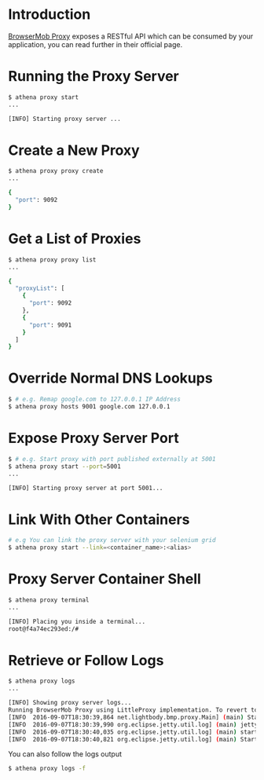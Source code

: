 # Introduction

[BrowserMob Proxy](https://bmp.lightbody.net/) exposes a RESTful API which can be consumed by your application, you can read further in their official page.

# Running the Proxy Server

```bash
$ athena proxy start
...

[INFO] Starting proxy server ...
```

# Create a New Proxy

```bash
$ athena proxy proxy create
...

{
  "port": 9092
}
```

# Get a List of Proxies

```bash
$ athena proxy proxy list
...

{
  "proxyList": [
    {
      "port": 9092
    },
    {
      "port": 9091
    }
  ]
}
```

# Override Normal DNS Lookups

```bash
$ # e.g. Remap google.com to 127.0.0.1 IP Address
$ athena proxy hosts 9001 google.com 127.0.0.1
```

# Expose Proxy Server Port

```bash
$ # e.g. Start proxy with port published externally at 5001
$ athena proxy start --port=5001
...

[INFO] Starting proxy server at port 5001...
```

# Link With Other Containers

```bash
# e.g You can link the proxy server with your selenium grid
$ athena proxy start --link=<container_name>:<alias>
```

# Proxy Server Container Shell

```bash
$ athena proxy terminal
...

[INFO] Placing you inside a terminal...
root@f4a74ec293ed:/#
```

# Retrieve or Follow Logs

```bash
$ athena proxy logs
...

[INFO] Showing proxy server logs...
Running BrowserMob Proxy using LittleProxy implementation. To revert to the legacy implementation, run the proxy with the command-line option '--use-littleproxy false'.
[INFO  2016-09-07T18:30:39,864 net.lightbody.bmp.proxy.Main] (main) Starting BrowserMob Proxy version 2.1.2 
[INFO  2016-09-07T18:30:39,990 org.eclipse.jetty.util.log] (main) jetty-7.x.y-SNAPSHOT 
[INFO  2016-09-07T18:30:40,035 org.eclipse.jetty.util.log] (main) started o.e.j.s.ServletContextHandler{/,null} 
[INFO  2016-09-07T18:30:40,821 org.eclipse.jetty.util.log] (main) Started SelectChannelConnector@0.0.0.0:9090 
```

You can also follow the logs output

```bash
$ athena proxy logs -f
```
